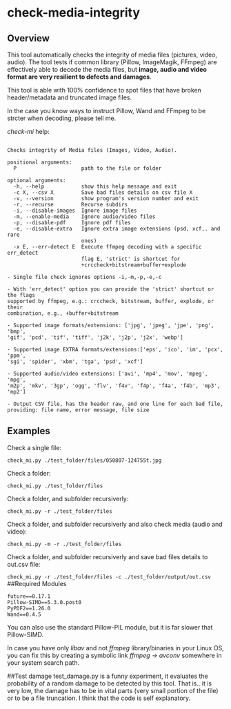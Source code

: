 # check-media-integrity
## Overview
This tool automatically checks the integrity of media files (pictures, video, audio).
The tool tests if common library (Pillow, ImageMagik, FFmpeg) are effectively able to decode the media files, but **image, audio and video format are very resilient to defects and damages**.

This tool is able with 100% confidence to spot files that have broken header/metadata and truncated image files.

In the case you know ways to instruct Pillow, Wand and FFmpeg to be strcter when decoding, please tell me.

*check-mi* help:
```usage: check_mi.py [-h] [-c X] [-v] [-r] [-i] [-m] [-p] [-e] [-x E] P

Checks integrity of Media files (Images, Video, Audio).

positional arguments:
  P                     path to the file or folder

optional arguments:
  -h, --help            show this help message and exit
  -c X, --csv X         Save bad files details on csv file X
  -v, --version         show program's version number and exit
  -r, --recurse         Recurse subdirs
  -i, --disable-images  Ignore image files
  -m, --enable-media    Ignore audio/video files
  -p, --disable-pdf     Ignore pdf files
  -e, --disable-extra   Ignore extra image extensions (psd, xcf,. and rare
                        ones)
  -x E, --err-detect E  Execute ffmpeg decoding with a specific err_detect
                        flag E, 'strict' is shortcut for
                        +crccheck+bitstream+buffer+explode

- Single file check ignores options -i,-m,-p,-e,-c

- With 'err_detect' option you can provide the 'strict' shortcut or the flags
supported by ffmpeg, e.g.: crccheck, bitstream, buffer, explode, or their
combination, e.g., +buffer+bitstream

- Supported image formats/extensions: ['jpg', 'jpeg', 'jpe', 'png', 'bmp',
'gif', 'pcd', 'tif', 'tiff', 'j2k', 'j2p', 'j2x', 'webp']

- Supported image EXTRA formats/extensions:['eps', 'ico', 'im', 'pcx', 'ppm',
'sgi', 'spider', 'xbm', 'tga', 'psd', 'xcf']

- Supported audio/video extensions: ['avi', 'mp4', 'mov', 'mpeg', 'mpg',
'm2p', 'mkv', '3gp', 'ogg', 'flv', 'f4v', 'f4p', 'f4a', 'f4b', 'mp3', 'mp2']

- Output CSV file, has the header raw, and one line for each bad file,
providing: file name, error message, file size
```
## Examples

Check a single file:

```check_mi.py ./test_folder/files/050807-124755t.jpg```

Check a folder:

```check_mi.py ./test_folder/files```

Check a folder, and subfolder recursiverly:

```check_mi.py -r ./test_folder/files```

Check a folder, and subfolder recursiverly and also check media (audio and video):

```check_mi.py -m -r ./test_folder/files```

Check a folder, and subfolder recursiverly and save bad files details to out.csv file:

```check_mi.py -r ./test_folder/files -c ./test_folder/output/out.csv```
##Required Modules

```ffmpeg-python==0.1.17
future==0.17.1
Pillow-SIMD==5.3.0.post0
PyPDF2==1.26.0
Wand==0.4.5
```
You can also use the standard Pillow-PIL module, but it is far slower that Pillow-SIMD.

In case you have only *libav* and not *ffmpeg* library/binaries in your Linux OS, you can fix this by creating a symbolic link *ffmpeg -> avconv* somewhere in your system search path.

##Test damage
test_damage.py is a funny experiment, it evaluates the probability of a random damage to be detected by this tool.
That is.. it is very low, the damage has to be in vital parts (very small portion of the file) or to be a file truncation.
I think that the code is self explanatory.
